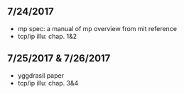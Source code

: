 ## 7/24/2017
- mp spec: a manual of mp overview from mit reference
- tcp/ip illu: chap. 1&2
## 7/25/2017 & 7/26/2017
- yggdrasil paper
- tcp/ip illu: chap. 3&4